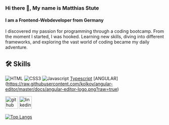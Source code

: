 ### Hi there 👋, My name is Matthias Stute 
#### I am a Frontend-Webdeveloper from Germany
I discovered my passion for programming through a coding bootcamp. From the moment I started, I was hooked. Learning new skills, diving into different frameworks, and exploring the vast world of coding became my daily adventure.

## 🛠 Skills
![HTML](https://img.shields.io/badge/HTML5-E34F26?style=for-the-badge&logo=html5&logoColor=white)
![CSS3](https://img.shields.io/badge/CSS3-1572B6?style=for-the-badge&logo=css3&logoColor=white)
![Javascript](https://img.shields.io/badge/Javascript-F0DB4F?style=for-the-badge&labelColor=black&logo=javascript&logoColor=F0DB4F)
[Typescript](https://img.shields.io/badge/Typescript-007acc?style=for-the-badge&labelColor=black&logo=typescript&logoColor=007acc)
[ANGULAR] (https://raw.githubusercontent.com/kolkov/angular-editor/master/docs/angular-editor-logo.png?raw=true)



[<img src='https://cdn.jsdelivr.net/npm/simple-icons@3.0.1/icons/github.svg' alt='github' height='40'>](https://github.com/MatthiasStu)  [<img src='https://cdn.jsdelivr.net/npm/simple-icons@3.0.1/icons/linkedin.svg' alt='linkedin' height='40'>](https://www.linkedin.com/in/matthias-stute-664147305//)  

[![Top Langs](https://github-readme-stats.vercel.app/api/top-langs/?username=MatthiasStu)](https://github.com/anuraghazra/github-readme-stats)
